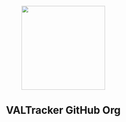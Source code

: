 <p align="center"><img width="230px" src="iconss/VALTracker_Logo_default.png"></p>
<h1 align="center">VALTracker GitHub Org</h1>
